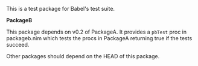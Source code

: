 This is a test package for Babel's test suite.

**PackageB**

This package depends on v0.2 of PackageA. It provides a ``pbTest`` proc in
packageb.nim which tests the procs in PackageA returning true if the tests
succeed.

Other packages should depend on the HEAD of this package.